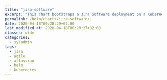 ```yaml
---
title: "jira-software"
excerpt: "This chart bootstraps a Jira Software deployment on a Kubernetes cluster"
permalink: /helm/charts/jira-software/
date: 2020-04-18T00:28:29+02:00
last_modified_at: 2020-04-18T00:29:27+02:00
classes: wide
categories:
  - sysadmin
tags:
  - jira
  - agile
  - atlassian
  - helm
  - kubernetes
---
```


